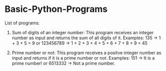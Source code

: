 # Basic-Python-Programs
List of programs:

1) Sum of digits of an integer number:
  This program receives an integer number as input and returns the sum of all digits of it.
  Examples: 135 -> 1 + 3 + 5 = 9  or 123456789 -> 1 + 2 + 3 + 4 + 5 + 6 + 7 + 8 + 9 = 45
  
2) Prime number or not:
  This program receives a positve integer number as input and returns if it is a prime number or not.
  Examples: 151 -> It is a prime number! or 6513332 -> Not a prime number.
